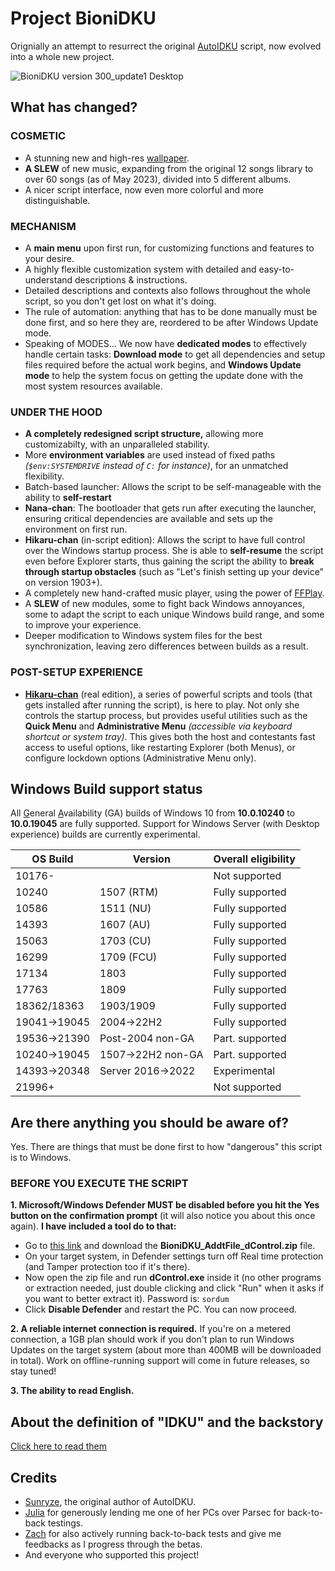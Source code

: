 # Project BioniDKU
Orignially an attempt to resurrect the original [AutoIDKU](https://github.com/sunryze-git/AutoIDKU/tree/8f12315e667a36eb18f412eae669a86e6aeccc70) script, now evolved into a whole new project. 

![BioniDKU version 300_update1 Desktop](https://github.com/Bionic-OSE/BioniDKU/assets/44027930/b32de980-511a-4539-a070-fa552c4e234c)

## What has changed?

### COSMETIC
- A stunning new and high-res [wallpaper](https://www.reddit.com/r/Genshin_Impact/comments/sk74fe/chinju_forest_inazuma_viewpoint_art/).
- **A SLEW** of new music, expanding from the original 12 songs library to over 60 songs (as of May 2023), divided into 5 different albums.
- A nicer script interface, now even more colorful and more distinguishable.

### MECHANISM
- A **main menu** upon first run, for customizing functions and features to your desire.
- A highly flexible customization system with detailed and easy-to-understand descriptions & instructions. 
- Detailed descriptions and contexts also follows throughout the whole script, so you don't get lost on what it's doing.
- The rule of automation: anything that has to be done manually must be done first, and so here they are, reordered to be after Windows Update mode.
- Speaking of MODES... We now have **dedicated modes** to effectively handle certain tasks: **Download mode** to get all dependencies and setup files required before the actual work begins, and **Windows Update mode** to help the system focus on getting the update done with the most system resources available.
### UNDER THE HOOD
- **A completely redesigned script structure,** allowing more customizabilty, with an unparalleled stability.
- More **environment variables** are used instead of fixed paths *(`$env:SYSTEMDRIVE` instead of `C:` for instance)*, for an unmatched flexibility.
- Batch-based launcher: Allows the script to be self-manageable with the ability to **self-restart**
- **Nana-chan**: The bootloader that gets run after executing the launcher, ensuring critical dependencies are available and sets up the environment on first run.
- **Hikaru-chan** (in-script edition): Allows the script to have full control over the Windows startup process. She is able to **self-resume** the script even before Explorer starts, thus gaining the script the ability to **break through startup obstacles** (such as "Let's finish setting up your device" on version 1903+).
- A completely new hand-crafted music player, using the power of [FFPlay](https://ffmpeg.org/ffplay.html#Description).
- A **SLEW** of new modules, some to fight back Windows annoyances, some to adapt the script to each unique Windows build range, and some to improve your experience. 
- Deeper modification to Windows system files for the best synchronization, leaving zero differences between builds as a result.
### POST-SETUP EXPERIENCE
- [**Hikaru-chan**](https://github.com/Bionic-OSE/BioniDKU-hikaru) (real edition), a series of powerful scripts and tools (that gets installed after running the script), is here to play. Not only she controls the startup process, but provides useful utilities such as the **Quick Menu** and **Administrative Menu** *(accessible via keyboard shortcut or system tray)*. This gives both the host and contestants fast access to useful options, like restarting Explorer (both Menus), or configure lockdown options (Administrative Menu only). 

## Windows Build support status
All <ins>G</ins>eneral <ins>A</ins>vailability (GA) builds of Windows 10 from **10.0.10240** to **10.0.19045** are fully supported. Support for Windows Server (with Desktop experience) builds are currently experimental.

|   OS Build   |      Version      | Overall eligibility |
| ------------ | ----------------- | ------------------- |
| 10176-       |                   | Not supported       |
| 10240        | 1507 (RTM)        | Fully supported     |
| 10586        | 1511 (NU)         | Fully supported     |
| 14393        | 1607 (AU)         | Fully supported     |
| 15063        | 1703 (CU)         | Fully supported     |
| 16299        | 1709 (FCU)        | Fully supported     |
| 17134        | 1803              | Fully supported     |
| 17763        | 1809              | Fully supported     |
| 18362/18363  | 1903/1909         | Fully supported     |
| 19041→19045  | 2004→22H2         | Fully supported     |
| 19536→21390  | Post-2004 non-GA  | Part. supported     |
| 10240→19045  | 1507→22H2 non-GA  | Part. supported     |
| 14393→20348  | Server 2016→2022  | Experimental        |
| 21996+       |                   | Not supported       |

## Are there anything you should be aware of?
Yes. There are things that must be done first to how "dangerous" this script is to Windows.

### BEFORE YOU EXECUTE THE SCRIPT
**1. Microsoft/Windows Defender MUST be disabled before you hit the Yes button on the confirmation prompt** (it will also notice you about this once again). **I have included a tool do to that:**
- Go to [this link](https://cutt.ly/BioniDKU-extras) and download the **BioniDKU_AddtFile_dControl.zip** file.
- On your target system, in Defender settings turn off Real time protection (and Tamper protection too if it's there).
- Now open the zip file and run **dControl.exe** inside it (no other programs or extraction needed, just double clicking and click "Run" when it asks if you want to better extract it). Password is: `sordum`
- Click **Disable Defender** and restart the PC. You can now proceed.

**2. A reliable internet connection is required.** If you're on a metered connection, a 1GB plan should work if you don't plan to run Windows Updates on the target system (about more than 400MB will be downloaded in total). Work on offline-running support will come in future releases, so stay tuned!

**3. The ability to read English.**

## About the definition of "IDKU" and the backstory
[Click here to read them](https://github.com/Bionic-OSE/BioniDKU/blob/main/YEETME.md)

## Credits
- [Sunryze](https://github.com/sunryze-git), the original author of AutoIDKU.
- [Julia](https://www.youtube.com/channel/UC6D_Ee3rLteOhGe-qD0Ku3A) for generously lending me one of her PCs over Parsec for back-to-back testings.
- [Zach](https://zachstechplace.carrd.co) for also actively running back-to-back tests and give me feedbacks as I progress through the betas.
- And everyone who supported this project!
